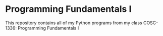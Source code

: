 # Programming Fundamentals I
This repository contains all of my Python programs from my class COSC-1336: Programming Fundamentals I

